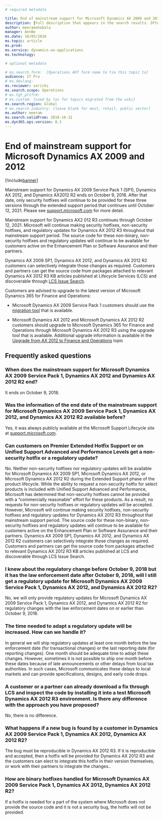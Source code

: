```yaml
---
# required metadata

title: End of mainstream support for Microsoft Dynamics AX 2009 and 2012
description: [Full description that appears in the search results. Often the first paragraph of your topic.]
author: meeramahabala
manager: AnnBe
ms.date: 10/05/2018
ms.topic: article
ms.prod: 
ms.service: dynamics-ax-applications
ms.technology: 

# optional metadata

# ms.search.form:  [Operations AOT form name to tie this topic to]
audience: IT Pro
# ms.devlang: 
ms.reviewer: sericks
ms.search.scope: Operations
# ms.tgt_pltfrm: 
# ms.custom: [used by loc for topics migrated from the wiki]
ms.search.region: Global
# ms.search.industry: [leave blank for most, retail, public sector]
ms.author: meeram
ms.search.validFrom: 2018-10-31 
ms.dyn365.ops.version: 8.1
---
```


# End of mainstream support for Microsoft Dynamics AX 2009 and 2012

[!include[banner](../includes/banner.md)]

Mainstream support for Dynamics AX 2009 Service Pack 1 (SP1), Dynamics AX 2012, and Dynamics AX2012 R2 ends on October 9, 2018. After that date, only security hotfixes will continue to be provided for these three versions through the extended support period that continues until October 12, 2021. Please see [support.microsoft.com](https://support.microsoft.com/en-us/lifecycle/search?alpha=Dynamics%20AX) for more detail.

Mainstream support for Dynamics AX2 012 R3 continues through October 12, 2021. Microsoft will continue making security hotfixes, non-security hotfixes, and regulatory updates for Dynamics AX 2012 R3 throughout that mainstream support period. The source code for these non-binary, non-security hotfixes and regulatory updates will continue to be available for customers active on the Enhancement Plan or Software Assurance and their partners.

Dynamics AX 2009 SP1, Dynamics AX 2012, and Dynamics AX 2012 R2 customers can selectively integrate those changes as required. Customers and partners can get the source code from packages attached to relevant Dynamics AX 2012 R3 KB articles published at Lifecycle Services (LCS) and discoverable through [LCS Issue Search](https://fix.lcs.dynamics.com/Issue).

Customers are advised to upgrade to the latest version of Microsoft Dynamics 365 for Finance and Operations:

-   Microsoft Dynamics AX 2009 Service Pack 1 customers should use the [migration tool](https://docs.microsoft.com/en-us/dynamics365/unified-operations/dev-itpro/migration-upgrade/upgrade-home-page) that is available.

-   Microsoft Dynamics AX 2012 and Microsoft Dynamics AX 2012 R2 customers should upgrade to Microsoft Dynamics 365 for Finance and Operations through Microsoft Dynamics AX 2012 R3 using the upgrade tool that is available. Additional upgrade information is available in the [Upgrade from AX 2012 to Finance and Operations](https://docs.microsoft.com/en-us/dynamics365/unified-operations/dev-itpro/migration-upgrade/upgrade-overview-2012) topic
    
## Frequently asked questions

### When does the mainstream support for Microsoft Dynamics AX 2009 Service Pack 1, Dynamics AX 2012 and Dynamics AX 2012 R2 end?
It ends on October 9, 2018.

### Was the information of the end date of the mainstream support for Microsoft Dynamics AX 2009 Service Pack 1, Dynamics AX 2012, and Dynamics AX 2012 R2 available before?
Yes, it was always publicly available at the Microsoft Support Lifecycle site at [support.microsoft.com](https://support.microsoft.com/en-us/lifecycle/search?alpha=Dynamics%20AX).

### Can customers on Premier Extended Hotfix Support or on Unified Support Advanced and Performance Levels get a non-security hotfix or a regulatory update?
No. Neither non-security hotfixes nor regulatory updates will be available for Microsoft Dynamics AX 2009 SP1, Microsoft Dynamics AX 2012, or Microsoft Dynamics AX 2012 R2 during the Extended Support phase of the product lifecycle. While the ability to request a non-security hotfix for select products is included with Unified Support Advanced and Performance, Microsoft has determined that non-security hotfixes cannot be provided with a “commercially reasonable” effort for these products. As a result, no requests for non-security hotfixes or regulatory updates will be accepted. However, Microsoft will continue making security hotfixes, non-security hotfixes and regulatory updates for Dynamics AX 2012 R3 throughout that mainstream support period. The source code for these non-binary, non-security hotfixes and regulatory updates will continue to be available for customers active on the Enhancement Plan or Software Assurance and their partners. Dynamics AX 2009 SP1, Dynamics AX 2012, and Dynamics AX 2012 R2 customers can selectively integrate those changes as required. Customers and partners can get the source code from packages attached to relevant Dynamics AX 2012 R3 KB articles published at LCS and discoverable through LCS Issue Search.

### I knew about the regulatory change before October 9, 2018 but it has the law enforcement date after October 9, 2018, will I still get a regulatory update for Microsoft Dynamics AX 2009 Service Pack 1, Dynamics AX 2012, and Dynamics AX 2012 R2?
No, we will only provide regulatory updates for Microsoft Dynamics AX 2009 Service Pack 1, Dynamics AX 2012, and Dynamics AX 2012 R2 for regulatory changes with the law enforcement dates on or earlier than October 9, 2018.

### The time needed to adapt a regulatory update will be increased. How can we handle it?
In general we will ship regulatory updates at least one month before the law enforcement date (for transactional changes) or the last reporting date (for reporting changes). One month should be adequate time to adopt these changes. However, sometimes it is not possible to ship one month before these dates because of late announcements or other delays from local tax authorities. In such cases, Microsoft communicates these delays to local markets and can provide specifications, designs, and early code drops.

### A customer or a partner can already download a fix through LCS and inspect the code by installing it into a test Microsoft Dynamics AX 2012 R3 environment. Is there any difference with the approach you have proposed?
No, there is no difference.

### What happens if a new bug is found by a customer in Dynamics AX 2009 Service Pack 1, Dynamics AX 2012, Dynamics AX 2012 R2?
The bug must be reproducible in Dynamics AX 2012 R3. If it is reproducible and accepted, then a hotfix will be provided for Dynamics AX 2012 R3 and the customers can elect to integrate this hotfix in their version themselves, or work with their partners to integrate the changes..

### How are binary hotfixes handled for Microsoft Dynamics AX 2009 Service Pack 1, Dynamics AX 2012, Dynamics AX 2012 R2?
If a hotfix is needed for a part of the system where Microsoft does not provide the source code and it is not a security bug, the hotfix will not be provided.
